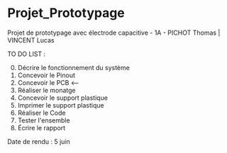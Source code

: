 # Projet_Prototypage
Projet de prototypage avec électrode capacitive - 1A - PICHOT Thomas | VINCENT Lucas

TO DO LIST : 

0. Décrire le fonctionnement du système
1. Concevoir le Pinout
2. Concevoir le PCB <--
3. Réaliser le monatge
4. Concevoir le support plastique
5. Imprimer le support plastique
6. Réaliser le Code
7. Tester l'ensemble
8. Écrire le rapport

Date de rendu : 5 juin
